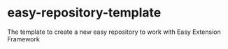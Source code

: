 # easy-repository-template
The template to create a new easy repository to work with Easy Extension Framework

